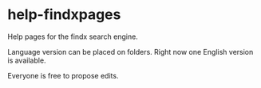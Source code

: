 # help-findxpages
Help pages for the findx search engine.

Language version can be placed on folders. Right now one English version is available.

Everyone is free to propose edits.
